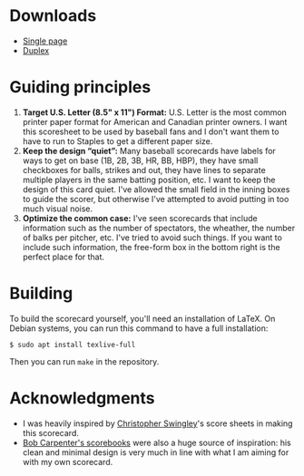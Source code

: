 # Downloads

- [Single page](https://github.com/gnuvince/scorecard/releases/latest/download/one-page.pdf)
- [Duplex](https://github.com/gnuvince/scorecard/releases/latest/download/duplex.pdf)

# Guiding principles

1. **Target U.S. Letter (8.5" x 11") Format:** U.S. Letter is the most common printer paper format for American and Canadian printer owners. I want this scoresheet to be used by baseball fans and I don't want them to have to run to Staples to get a different paper size.
2. **Keep the design “quiet”:** Many baseball scorecards have labels for ways to get on base (1B, 2B, 3B, HR, BB, HBP), they have small checkboxes for balls, strikes and out, they have lines to separate multiple players in the same batting position, etc. I want to keep the design of this card quiet. I've allowed the small field in the inning boxes to guide the scorer, but otherwise I've attempted to avoid putting in too much visual noise.
3. **Optimize the common case:** I've seen scorecards that include information such as the number of spectators, the wheather, the number of balks per pitcher, etc. I've tried to avoid such things. If you want to include such information, the free-form box in the bottom right is the perfect place for that.

# Building

To build the scorecard yourself, you'll need an installation of LaTeX.
On Debian systems, you can run this command to have a full installation:

    $ sudo apt install texlive-full

Then you can run `make` in the repository.

# Acknowledgments

- I was heavily inspired by [Christopher Swingley](https://swingleydev.com/baseball/scorecards.php)'s score sheets in making this scorecard.
- [Bob Carpenter's scorebooks](https://bcscorebook.com/) were also a huge source of inspiration: his clean and minimal design is very much in line with what I am aiming for with my own scorecard.
